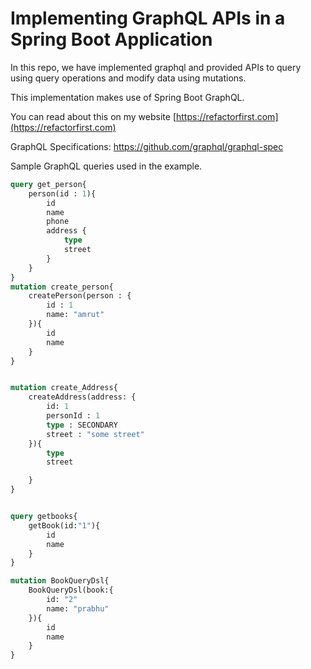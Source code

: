 # Implementing GraphQL APIs in a Spring Boot Application

In this repo, we have implemented graphql and provided APIs to query using query operations and modify data using mutations.

This implementation makes use of Spring Boot GraphQL. 


You can read about this on my website [https://refactorfirst.com](https://refactorfirst.com)

GraphQL Specifications: https://github.com/graphql/graphql-spec

Sample GraphQL queries  used in the example.
````graphql
query get_person{
    person(id : 1){
        id
        name
        phone
        address {
            type
            street
        }
    }
}
mutation create_person{
    createPerson(person : {
        id : 1
        name: "amrut"
    }){
        id
        name
    }
}


mutation create_Address{
    createAddress(address: {
        id: 1
        personId : 1
        type : SECONDARY
        street : "some street"
    }){
        type
        street

    }
}


query getbooks{
    getBook(id:"1"){
        id
        name
    }
}

mutation BookQueryDsl{
    BookQueryDsl(book:{
        id: "2"
        name: "prabhu"
    }){
        id
        name
    }
}
````